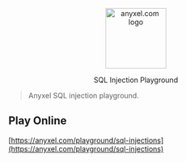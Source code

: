 <p align="center">
  <a href="https://anyxel.com/">
    <img src="https://cdn.shouts.dev/media/365/anyxel-black-github.png" alt="anyxel.com logo" width="120"/>
  </a>
</p>

<p align="center">
SQL Injection Playground
</p>

> Anyxel SQL injection playground.

## Play Online
[https://anyxel.com/playground/sql-injections](https://anyxel.com/playground/sql-injections)